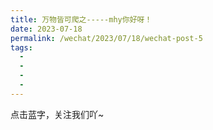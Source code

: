 ```yaml
---
title: 万物皆可爬之-----mhy你好呀！
date: 2023-07-18
permalink: /wechat/2023/07/18/wechat-post-5
tags:
  - 
  - 
  - 
  - 
---
```


点击蓝字，关注我们吖~